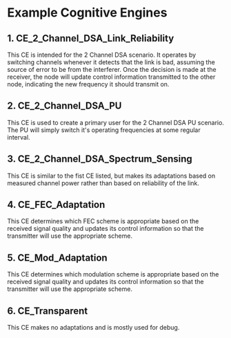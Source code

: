 # Example Cognitive Engines
## 1. CE\_2\_Channel\_DSA\_Link\_Reliability

This CE is intended for the 2 Channel DSA scenario. It operates by switching channels
whenever it detects that the link is bad, assuming the source of error to be from the
interferer. Once the decision is made at the receiver, the node will update control
information transmitted to the other node, indicating the new frequency it should
transmit on.

## 2. CE\_2\_Channel\_DSA\_PU

This CE is used to create a primary user for the 2 Channel DSA PU scenario. The PU
will simply switch it's operating frequencies at some regular interval.

## 3. CE\_2\_Channel\_DSA\_Spectrum\_Sensing

This CE is similar to the fist CE listed, but makes its adaptations based on measured
channel power rather than based on reliability of the link.

## 4. CE\_FEC\_Adaptation

This CE determines which FEC scheme is appropriate based on the received signal quality
and updates its control information so that the transmitter will use the appropriate
scheme.

## 5. CE\_Mod\_Adaptation

This CE determines which modulation scheme is appropriate based on the received signal 
quality and updates its control information so that the transmitter will use the 
appropriate scheme.

## 6. CE\_Transparent

This CE makes no adaptations and is mostly used for debug.
